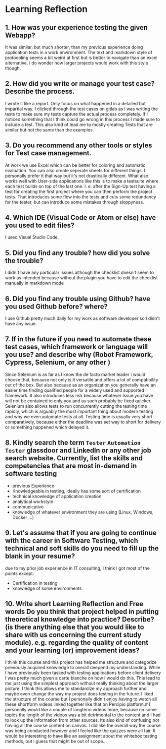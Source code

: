 # Learning Reflection

## 1. How was your experience testing the given Webapp? 

It was similar, but much shorter, than my previous experience doing application tests in a work environment.
The text and markdown style of protocoling seems a bit weird at first but is better to navigate than an excel alternative.
I do wonder how larger projects would work with this style though.

## 2. How did you write or manage your test case? Describe the process.

I wrote it like a report. Only focus on what happened in a detailed but impartial way.
I clicked through the test cases on gitlab as I was writing the tests to make sure my tests capture the actual process
completely. If I noticed something that I think could go wrong in this process I made sure to include a test.
This also kind of lead me to mostly creating Tests that are similar but not the same than the examples.

## 3. Do you recommend any other tools or styles for Test case management. 

At work we use Excel which can be better for coloring and automatic evaluation.
You can also create seperate sheets for different things.
I personally prefer it that way but it's not drastically different.
What also works well with User-side applications like this is to make a testsuite where each test builds on top of the last one.
I. e. after the Sign-Up test having a test for creating the first project where you can then perform the project tests.
That introduces some flow into the tests and cuts some redundancy for the tester, but can introduce some mistakes through sloppyness.

## 4. Which IDE (Visual Code or Atom or else) have you used to edit files?

I used Visual Studio Code.
    
## 5. Did you find any trouble? how did you solve the trouble?

I didn't have any particular issues although the checklist doesn't seem to work as intended because without the plugin you have to edit the checklist manually in markdown mode

## 6. Did you find any trouble using Github? have you used Github before? where?

I use Github pretty much daily for my work as software developer so I didn't have any issue.

## 7. If in the future if you need to automate these test cases, which framework or language will you use? and describe why (Robot Framework, Cypress, Selenium, or any other )

Since Selenium is as far as I know the de facto market leader I would choose that, because not only is it versatile and offers a lot of compatibility out of the box.
But also because as an organization you generally have an easier time finding qualified people for a widely used and supported framework.
It also introduces less risk because whatever Issue you have will not be contained to only you and as such probably be fixed quicker.
Selenium also allows tests to run concurrently cutting the testing time rapidly, 
which is arguably the most important thing about modern testing and why we even automate tests at all. Testing time is usually very short comparatively,
because either the deadline was set way to short for delivery or something happened which delayed it.

## 8. Kindly search the term `Tester` `Automation Tester` glassdoor and LinkedIn or any other job search website. Currently, list the skills and competencies that are most in-demand in software testing

- previous Experience
- Knowledgeable in testing, ideally has some sort of certification
- technical knowledge of application creation
- analytical workstyle
- communicative
- knowledge of whatever environment they are using (Linux, Windows, Docker ...)

## 9. **Let's assume** that if you are going to continue with the career in Software Testing, which technical and soft skills do you need to fill up the blank in your resume?

due to my prior job experience in IT consulting, I think I got most of the points except:

- Certification in testing
- knowledge of some environments

## 10. Write short Learning Reflection and  Free words Do you think that project helped in putting theoretical knowledge into practice? Describe? (is there anything else that you would like to share with us concerning the current study module). e.g. regarding the quality of content and your learning (or) improvement ideas? 

I think this course and this project has helped me structure and categorize previously acquired knowledge to overall deepend my understanding.
While I have previously been tasked with testing applications before client delivery I was pretty much given a carte blanche on how I would do this.
This lead to me just using the simplest approach without really thinking about the larger picture. I think this allows me to standardize my approach further
and maybe even change the way my project does testing in the future.
I liked the structure of the course but I personally didn't enjoy having to watch all these shortform videos linked together like that on Percipio platform.#
I personally would like a couple of longterm videos more, because on some topics the length of the videos was a bit detrimental to the content and I had to look up the information
from other sources. Its also kind of confusing not having all the course content on canvas.
I did like the overall way the course was being conducted however and I feeled like the quizzes were all fair.
It would be interesting to have like an assignment about the whitebox testing methods, but I guess that might be out of scope...
